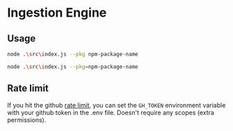 # Ingestion Engine

## Usage

```bash
node .\src\index.js --pkg npm-package-name
```

```bash
node .\src\index.js --pkg=npm-package-name
```

## Rate limit

If you hit the github [rate limit](https://docs.github.com/en/rest/overview/resources-in-the-rest-api#rate-limiting), you can set the `GH_TOKEN` environment variable with your github token in the .env file. Doesn't require any scopes (extra permissions).
